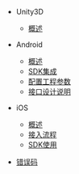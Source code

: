 * Unity3D
    * [概述](/ZH/Unity3D/summary)
    
* Android
   * [概述](/ZH/Android/summary)
   * [SDK集成](/ZH/Android/sdk_implementation)
   * [配置工程参数](/ZH/Android/edit_resources)
   * [接口设计说明](/ZH/Android/Interface_design_description)
    
* iOS
    * [概述](/ZH/iOS/summary)
    * [接入流程](/ZH/iOS/AccessProcess)
    * [SDK使用](/ZH/iOS/SDKUsage)
    
* [错误码](/ZH/errorcode)
